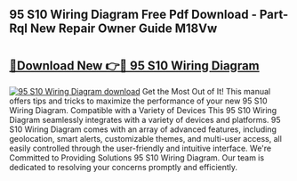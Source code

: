 ## 95 S10 Wiring Diagram Free Pdf Download - Part-RqI New Repair Owner Guide M18Vw

# <h2><a href="http://dfk0mpo.blite.top/?on=95+S10+Wiring+Diagram">🔗Download New 👉🔴 95 S10 Wiring Diagram</a></h2>

[![95 S10 Wiring Diagram download](https://i.imgur.com/lujVjoI.png)](http://dfk0mpo.blite.top/?on=95+S10+Wiring+Diagram)
Get the Most Out of It! This manual offers tips and tricks to maximize the performance of your new 95 S10 Wiring Diagram. Compatible with a Variety of Devices This 95 S10 Wiring Diagram seamlessly integrates with a variety of devices and platforms. 95 S10 Wiring Diagram comes with an array of advanced features, including geolocation, smart alerts, customizable themes, and multi-user access, all easily controlled through the user-friendly and intuitive interface. We're Committed to Providing Solutions 95 S10 Wiring Diagram. Our team is dedicated to resolving your concerns promptly and efficiently.
